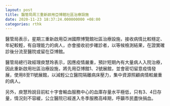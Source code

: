 ```yaml
---
layout: post
title: 醫管局周三重新啟用亞博館社區治療設施
date: 2020-11-23 18:37:24.000000000 +08:00
categories: rthk
---
```


醫管局表示，星期三重新啟用亞洲國際博覽館社區治療設施，接收病情比較穩定、年紀較輕，有自理能力的病人，亦會接收初步確診者，以等候檢測結果，在證實確診後分流至醫院或留在亞博館。

醫管局總行政經理庾慧玲表示，因應疫情嚴重，預計短期內有大量病人入院治療，因此重新啟用社區治療設施，將先用亞博館1、2號展館，並會密切留意疫情發展，使用8至11號展館，以減輕公立醫院隔離病床壓力，集中資源照顧病情較嚴重的病人。

另外，庾慧玲說目前紅十字會輸血服務中心的血庫存量水平極低，只有3、4日存量，情況刻不容緩，公立醫院已經進入冬季服務高峰期，呼籲市民盡快捐血。

